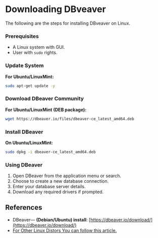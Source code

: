 # Downloading DBveaver
The following are the steps for installing DBveaver on Linux.

### **Prerequisites**

* A Linux system with GUI.
* User with `sudo` rights.



### **Update System**

**For Ubuntu/LinuxMint:**

```bash
sudo apt-get update -y
```



### **Download DBeaver Community**

**For Ubuntu/LinuxMint (DEB package):**

```bash
wget https://dbeaver.io/files/dbeaver-ce_latest_amd64.deb
```


### **Install DBeaver**

**On Ubuntu/LinuxMint:**

```bash
sudo dpkg -i dbeaver-ce_latest_amd64.deb
```

### **Using DBeaver**

1. Open DBeaver from the application menu or search.
2. Choose to create a new database connection.
3. Enter your database server details.
4. Download any required drivers if prompted.

## References 

* DBeaver— **(Debian/Ubuntu) install**: [https://dbeaver.io/download/](https://dbeaver.io/download/)
* [For Other Linux Distors You can follow this article.](https://www.starwindsoftware.com/blog/how-to-install-and-use-dbeaver-in-linux/)